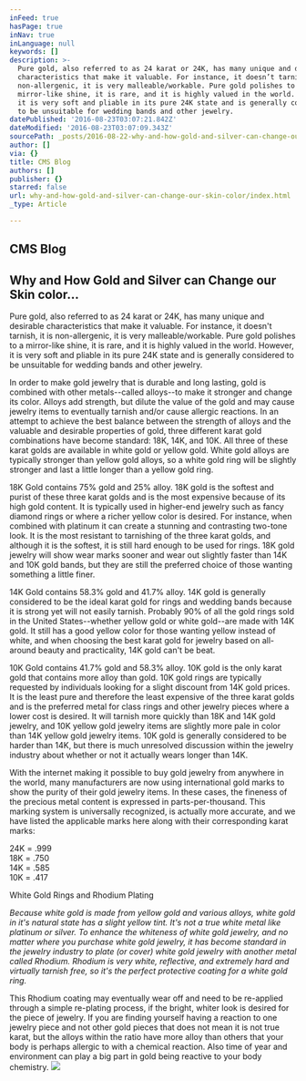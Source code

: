```yaml
---
inFeed: true
hasPage: true
inNav: true
inLanguage: null
keywords: []
description: >-
  Pure gold, also referred to as 24 karat or 24K, has many unique and desirable
  characteristics that make it valuable. For instance, it doesn’t tarnish, it is
  non-allergenic, it is very malleable/workable. Pure gold polishes to a
  mirror-like shine, it is rare, and it is highly valued in the world. However,
  it is very soft and pliable in its pure 24K state and is generally considered
  to be unsuitable for wedding bands and other jewelry.
datePublished: '2016-08-23T03:07:21.842Z'
dateModified: '2016-08-23T03:07:09.343Z'
sourcePath: _posts/2016-08-22-why-and-how-gold-and-silver-can-change-our-skin-color.md
author: []
via: {}
title: CMS Blog
authors: []
publisher: {}
starred: false
url: why-and-how-gold-and-silver-can-change-our-skin-color/index.html
_type: Article

---
```

## CMS Blog

## Why and How Gold and Silver can Change our Skin color...

Pure gold, also referred to as 24 karat or 24K, has many unique and desirable characteristics that make it valuable. For instance, it doesn't tarnish, it is non-allergenic, it is very malleable/workable. Pure gold polishes to a mirror-like shine, it is rare, and it is highly valued in the world. However, it is very soft and pliable in its pure 24K state and is generally considered to be unsuitable for wedding bands and other jewelry.

In order to make gold jewelry that is durable and long lasting, gold is combined with other metals--called alloys--to make it stronger and change its color. Alloys add strength, but dilute the value of the gold and may cause jewelry items to eventually tarnish and/or cause allergic reactions. In an attempt to achieve the best balance between the strength of alloys and the valuable and desirable properties of gold, three different karat gold combinations have become standard: 18K, 14K, and 10K. All three of these karat golds are available in white gold or yellow gold. White gold alloys are typically stronger than yellow gold alloys, so a white gold ring will be slightly stronger and last a little longer than a yellow gold ring.

18K Gold contains 75% gold and 25% alloy. 18K gold is the softest and purist of these three karat golds and is the most expensive because of its high gold content. It is typically used in higher-end jewelry such as fancy diamond rings or where a richer yellow color is desired. For instance, when combined with platinum it can create a stunning and contrasting two-tone look. It is the most resistant to tarnishing of the three karat golds, and although it is the softest, it is still hard enough to be used for rings. 18K gold jewelry will show wear marks sooner and wear out slightly faster than 14K and 10K gold bands, but they are still the preferred choice of those wanting something a little finer.

14K Gold contains 58.3% gold and 41.7% alloy. 14K gold is generally considered to be the ideal karat gold for rings and wedding bands because it is strong yet will not easily tarnish. Probably 90% of all the gold rings sold in the United States--whether yellow gold or white gold--are made with 14K gold. It still has a good yellow color for those wanting yellow instead of white, and when choosing the best karat gold for jewelry based on all-around beauty and practicality, 14K gold can't be beat.

10K Gold contains 41.7% gold and 58.3% alloy. 10K gold is the only karat gold that contains more alloy than gold. 10K gold rings are typically requested by individuals looking for a slight discount from 14K gold prices. It is the least pure and therefore the least expensive of the three karat golds and is the preferred metal for class rings and other jewelry pieces where a lower cost is desired. It will tarnish more quickly than 18K and 14K gold jewelry, and 10K yellow gold jewelry items are slightly more pale in color than 14K yellow gold jewelry items. 10K gold is generally considered to be harder than 14K, but there is much unresolved discussion within the jewelry industry about whether or not it actually wears longer than 14K.

With the internet making it possible to buy gold jewelry from anywhere in the world, many manufacturers are now using international gold marks to show the purity of their gold jewelry items. In these cases, the fineness of the precious metal content is expressed in parts-per-thousand. This marking system is universally recognized, is actually more accurate, and we have listed the applicable marks here along with their corresponding karat marks:

24K = .999  
18K = .750  
14K = .585  
10K = .417

White Gold Rings and Rhodium Plating

_Because white gold is made from yellow gold and various alloys, white gold in it's natural state has a slight yellow tint. It's not a true white metal like platinum or silver. To enhance the whiteness of white gold jewelry, and no matter where you purchase white gold jewelry, it has become standard in the jewelry industry to plate (or cover) white gold jewelry with another metal called Rhodium. Rhodium is very white, reflective, and extremely hard and virtually tarnish free, so it's the perfect protective coating for a white gold ring._

This Rhodium coating may eventually wear off and need to be re-applied through a simple re-plating process, if the bright, whiter look is desired for the piece of jewelry. If you are finding yourself having a reaction to one jewelry piece and not other gold pieces that does not mean it is not true karat, but the alloys within the ratio have more alloy than others that your body is perhaps allergic to with a chemical reaction. Also time of year and environment can play a big part in gold being reactive to your body chemistry.
![](https://the-grid-user-content.s3-us-west-2.amazonaws.com/74067550-e30a-4d14-8ac3-353416bde2f1.jpg)